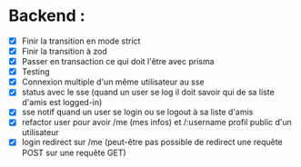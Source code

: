 # Backend :
- [X] Finir la transition en mode strict
- [X] Finir la transition à zod
- [X] Passer en transaction ce qui doit l'être avec prisma
- [X] Testing
- [X] Connexion multiple d'un même utilisateur au sse
- [X] status avec le sse (quand un user se log il doit savoir qui de sa liste d'amis est logged-in)
- [X] sse notif quand un user se login ou se logout à sa liste d'amis
- [X] refactor user pour avoir /me (mes infos) et /:username profil public d'un utilisateur
- [X] login redirect sur /me (peut-être pas possible de redirect une requête POST sur une requête GET)
